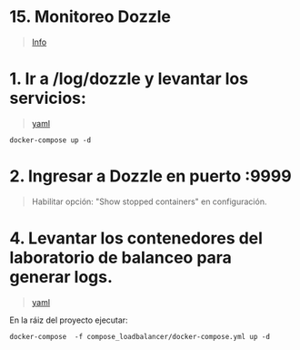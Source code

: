 # 15. Monitoreo Dozzle <!-- omit in TOC -->
> [Info](https://github.com/amir20/dozzle)

# 1. Ir a /log/dozzle y levantar los servicios:
> [yaml](/log/dozzle)
```vim
docker-compose up -d
```

# 2. Ingresar a Dozzle en puerto :9999

> Habilitar opción: "Show stopped containers" en configuración.

# 4. Levantar los contenedores del laboratorio de balanceo para generar logs.
> [yaml](./compose_loadbalancer/docker-compose.yml)

En la ráiz del proyecto ejecutar:
```
docker-compose  -f compose_loadbalancer/docker-compose.yml up -d
```

